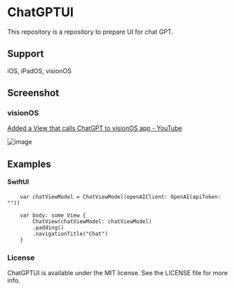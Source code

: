 # ChatGPTUI
This repository is a repository to prepare UI for chat GPT.

## Support
iOS, iPadOS, visionOS

## Screenshot

### visionOS
[Added a View that calls ChatGPT to visionOS app - YouTube](https://www.youtube.com/watch?v=wsMPrtFplsM)

![image](https://github.com/tichise/ChatGPTUI/assets/43707/ea41ebf4-4382-4803-8971-42b500445ed8)

## Examples

#### SwiftUI
```
    var chatViewModel = ChatViewModel(openAIClient: OpenAI(apiToken: ""))

    var body: some View {
        ChatView(chatViewModel: chatViewModel)
        .padding()
        .navigationTitle("Chat")
    }
```

### License
ChatGPTUI is available under the MIT license. See the LICENSE file for more info.
